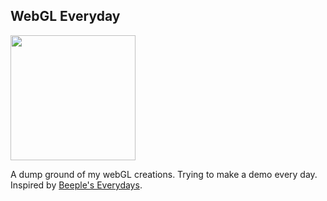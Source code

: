 ## WebGL Everyday

<a href="https://github.com/emperoroficecream/webgl-everyday/blob/master/day-16-breathing-geometry/main.frag"><img src="https://i.imgur.com/aNDvw6X.gif" width="200" height="200"></a>

A dump ground of my webGL creations. Trying to make a demo every day. Inspired by [Beeple's Everydays](http://beeple-crap.com/everydays.php).
